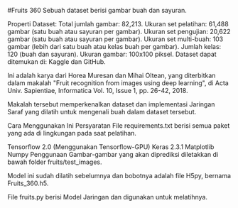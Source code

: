 #Fruits 360
Sebuah dataset berisi gambar buah dan sayuran.

Properti Dataset:
Total jumlah gambar: 82,213.
Ukuran set pelatihan: 61,488 gambar (satu buah atau sayuran per gambar).
Ukuran set pengujian: 20,622 gambar (satu buah atau sayuran per gambar).
Ukuran set multi-buah: 103 gambar (lebih dari satu buah atau kelas buah per gambar).
Jumlah kelas: 120 (buah dan sayuran).
Ukuran gambar: 100x100 piksel.
Dataset dapat ditemukan di: Kaggle dan GitHub.

Ini adalah karya dari Horea Muresan dan Mihai Oltean, yang diterbitkan dalam makalah "Fruit recognition from images using deep learning", di Acta Univ. Sapientiae, Informatica Vol. 10, Issue 1, pp. 26-42, 2018.

Makalah tersebut memperkenalkan dataset dan implementasi Jaringan Saraf yang dilatih untuk mengenali buah dalam dataset tersebut.

Cara Menggunakan Ini
Persyaratan
File requirements.txt berisi semua paket yang ada di lingkungan pada saat pelatihan.

Tensorflow 2.0 (Menggunakan Tensorflow-GPU)
Keras 2.3.1
Matplotlib
Numpy
Penggunaan
Gambar-gambar yang akan diprediksi diletakkan di bawah folder fruits/test_images.

Model ini sudah dilatih sebelumnya dan bobotnya adalah file H5py, bernama Fruits_360.h5.

File fruits.py berisi Model Jaringan dan digunakan untuk melatihnya.
